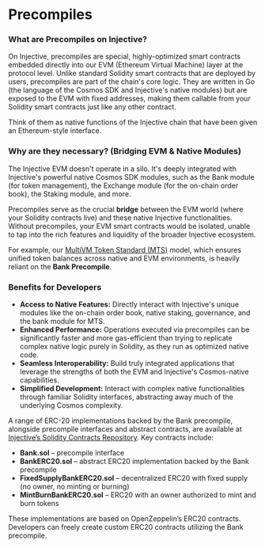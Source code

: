 # Precompiles

### **What are Precompiles on Injective?**

On Injective, precompiles are special, highly-optimized smart contracts embedded directly into our EVM (Ethereum Virtual Machine) layer at the protocol level. Unlike standard Solidity smart contracts that are deployed by users, precompiles are part of the chain's core logic. They are written in Go (the language of the Cosmos SDK and Injective's native modules) but are exposed to the EVM with fixed addresses, making them callable from your Solidity smart contracts just like any other contract.

Think of them as native functions of the Injective chain that have been given an Ethereum-style interface.

### **Why are they necessary? (Bridging EVM & Native Modules)**

The Injective EVM doesn't operate in a silo. It's deeply integrated with Injective's powerful native Cosmos SDK modules, such as the Bank module (for token management), the Exchange module (for the on-chain order book), the Staking module, and more.

Precompiles serve as the crucial **bridge** between the EVM world (where your Solidity contracts live) and these native Injective functionalities. Without precompiles, your EVM smart contracts would be isolated, unable to tap into the rich features and liquidity of the broader Injective ecosystem.

For example, our [MultiVM Token Standard (MTS)](../multivm-token-standard.md) model, which ensures unified token balances across native and EVM environments, is heavily reliant on the **Bank Precompile**.

### **Benefits for Developers**

* **Access to Native Features:** Directly interact with Injective's unique modules like the on-chain order book, native staking, governance, and the bank module for MTS.
* **Enhanced Performance:** Operations executed via precompiles can be significantly faster and more gas-efficient than trying to replicate complex native logic purely in Solidity, as they run as optimized native code.
* **Seamless Interoperability:** Build truly integrated applications that leverage the strengths of both the EVM and Injective's Cosmos-native capabilities.
* **Simplified Development:** Interact with complex native functionalities through familiar Solidity interfaces, abstracting away much of the underlying Cosmos complexity.



A range of ERC-20 implementations backed by the Bank precompile, alongside precompile interfaces and abstract contracts, are available at [Injective’s Solidity Contracts Repository](https://github.com/InjectiveLabs/solidity-contracts). Key contracts include:

* **Bank.sol** – precompile interface
* **BankERC20.sol** – abstract ERC20 implementation backed by the Bank precompile
* **FixedSupplyBankERC20.sol** – decentralized ERC20 with fixed supply (no owner, no minting or burning)
* **MintBurnBankERC20.sol** – ERC20 with an owner authorized to mint and burn tokens

These implementations are based on OpenZeppelin’s ERC20 contracts. Developers can freely create custom ERC20 contracts utilizing the Bank precompile.

